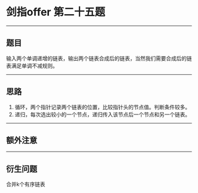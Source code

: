 # 剑指offer 第二十五题 
***
## 题目 
输入两个单调递增的链表，输出两个链表合成后的链表，当然我们需要合成后的链表满足单调不减规则。
***
## 思路
 1. 循环，两个指针记录两个链表的位置，比较指针头的节点值。判断条件较多。
 2. 递归，每次选出较小的一个节点，递归传入该节点后一个节点和另一个链表。
***
## 额外注意 

***
## 衍生问题
合并k个有序链表

